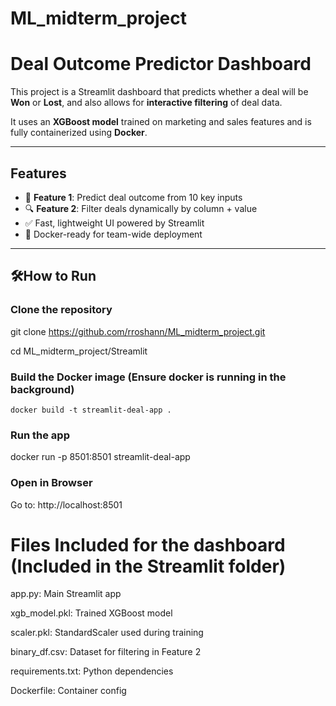 # ML_midterm_project

# Deal Outcome Predictor Dashboard

This project is a Streamlit dashboard that predicts whether a deal will be **Won** or **Lost**, and also allows for **interactive filtering** of deal data.

It uses an **XGBoost model** trained on marketing and sales features and is fully containerized using **Docker**.

---

## Features

- 🎯 **Feature 1**: Predict deal outcome from 10 key inputs
- 🔍 **Feature 2**: Filter deals dynamically by column + value
- ✅ Fast, lightweight UI powered by Streamlit
- 🐳 Docker-ready for team-wide deployment

---

## 🛠How to Run

### Clone the repository

git clone https://github.com/rroshann/ML_midterm_project.git

cd ML_midterm_project/Streamlit

### Build the Docker image (Ensure docker is running in the background)

```
docker build -t streamlit-deal-app .
```

### Run the app

docker run -p 8501:8501 streamlit-deal-app

### Open in Browser

Go to: http://localhost:8501

# Files Included for the dashboard (Included in the Streamlit folder)

app.py: Main Streamlit app

xgb_model.pkl: Trained XGBoost model

scaler.pkl: StandardScaler used during training

binary_df.csv: Dataset for filtering in Feature 2

requirements.txt: Python dependencies

Dockerfile: Container config

